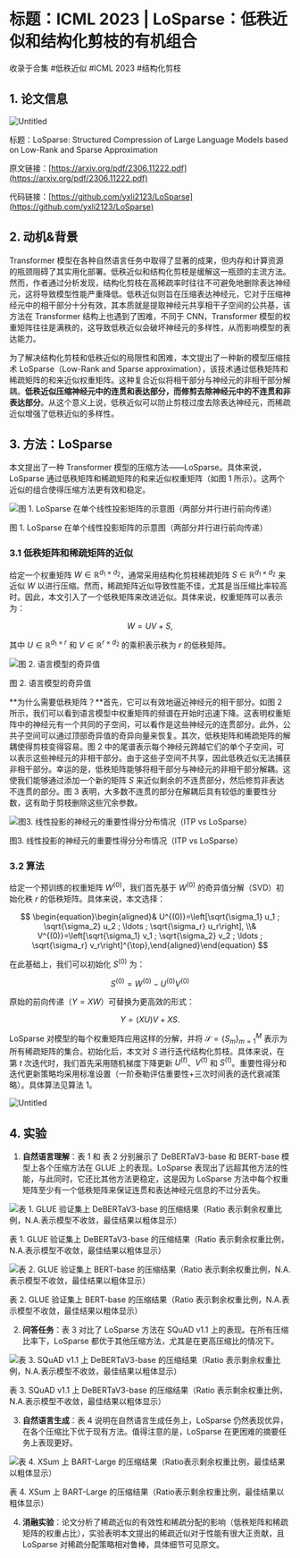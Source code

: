 # 标题：ICML 2023 | LoSparse：低秩近似和结构化剪枝的有机组合

收录于合集 #低秩近似 #ICML 2023 #结构化剪枝

## 1. 论文信息

![Untitled](https://img-blog.csdnimg.cn/54926d0512f848389d0a83e3a362882f.png#pic_center)

标题：LoSparse: Structured Compression of Large Language Models based on Low-Rank and Sparse Approximation

原文链接：[https://arxiv.org/pdf/2306.11222.pdf](https://arxiv.org/pdf/2306.11222.pdf)

代码链接：[https://github.com/yxli2123/LoSparse](https://github.com/yxli2123/LoSparse)

## 2. 动机&背景

Transformer 模型在各种自然语言任务中取得了显著的成果，但内存和计算资源的瓶颈阻碍了其实用化部署。低秩近似和结构化剪枝是缓解这一瓶颈的主流方法。然而，作者通过分析发现，结构化剪枝在高稀疏率时往往不可避免地删除表达神经元，这将导致模型性能严重降低。低秩近似则旨在压缩表达神经元，它对于压缩神经元中的相干部分十分有效，其本质就是提取神经元共享相干子空间的公共基，该方法在 Transformer 结构上也遇到了困难，不同于 CNN，Transformer 模型的权重矩阵往往是满秩的，这导致低秩近似会破坏神经元的多样性，从而影响模型的表达能力。

为了解决结构化剪枝和低秩近似的局限性和困难，本文提出了一种新的模型压缩技术 LoSparse（Low-Rank and Sparse approximation），该技术通过低秩矩阵和稀疏矩阵的和来近似权重矩阵。这种复合近似将相干部分与神经元的非相干部分解耦。**低秩近似压缩神经元中的连贯和表达部分，而修剪去除神经元中的不连贯和非表达部分**。从这个意义上说，低秩近似可以防止剪枝过度去除表达神经元，而稀疏近似增强了低秩近似的多样性。

## 3. 方法：LoSparse

本文提出了一种 Transformer 模型的压缩方法——LoSparse。具体来说，LoSparse 通过低秩矩阵和稀疏矩阵的和来近似权重矩阵（如图 1 所示）。这两个近似的组合使得压缩方法更有效和稳定。

![图 1. LoSparse 在单个线性投影矩阵的示意图（两部分并行进行前向传递）](https://img-blog.csdnimg.cn/f6635f49023c43e493e5b6b76c8ab532.png#pic_center)

图 1. LoSparse 在单个线性投影矩阵的示意图（两部分并行进行前向传递）

### 3.1  低秩矩阵和稀疏矩阵的近似

给定一个权重矩阵 $W \in \mathbb{R}^{d_1 \times d_2}$，通常采用结构化剪枝稀疏矩阵 $S \in \mathbb{R}^{d_1 \times d_2}$ 来近似 $W$ 以进行压缩。然而，稀疏矩阵近似导致性能不佳，尤其是当压缩比率较高时。因此，本文引入了一个低秩矩阵来改进近似。具体来说，权重矩阵可以表示为：

$$
\begin{equation}W=U V+S \text {, }\end{equation}
$$

其中 $U \in \mathbb{R}^{d_1 \times r}$ 和 $V \in \mathbb{R}^{r \times d_2}$ 的乘积表示秩为 $r$ 的低秩矩阵。

![图 2. 语言模型的奇异值](https://img-blog.csdnimg.cn/7071eba888fd42b6b1216aadc7947917.png#pic_center)

图 2. 语言模型的奇异值

**为什么需要低秩矩阵？**首先，它可以有效地逼近神经元的相干部分。如图 2 所示，我们可以看到语言模型中权重矩阵的频谱在开始时迅速下降。这表明权重矩阵中的神经元有一个共同的子空间，可以看作是这些神经元的连贯部分。此外，公共子空间可以通过顶部奇异值的奇异向量来恢复。其次，低秩矩阵和稀疏矩阵的解耦使得剪枝变得容易。图 2 中的尾谱表示每个神经元跨越它们的单个子空间，可以表示这些神经元的非相干部分。由于这些子空间不共享，因此低秩近似无法捕获非相干部分。幸运的是，低秩矩阵能够将相干部分与神经元的非相干部分解耦。这使我们能够通过添加一个新的矩阵 $S$  来近似剩余的不连贯部分，然后修剪非表达不连贯的部分。图 3 表明，大多数不连贯的部分在解耦后具有较低的重要性分数，这有助于剪枝删除这些冗余参数。

![图3. 线性投影的神经元的重要性得分分布情况（ITP vs LoSparse）](https://img-blog.csdnimg.cn/b519d5f5951146f4811e864dd45a0954.png#pic_center)

图3. 线性投影的神经元的重要性得分分布情况（ITP vs LoSparse）

### 3.2 算法

给定一个预训练的权重矩阵 $W^{(0)}$，我们首先基于 $W^{(0)}$ 的奇异值分解（SVD）初始化秩 $r$  的低秩矩阵。具体来说，本文选择：

$$
\begin{equation}\begin{aligned}& U^{(0)}=\left[\sqrt{\sigma_1} u_1 ; \sqrt{\sigma_2} u_2 ; \ldots ; \sqrt{\sigma_r} u_r\right], \\& V^{(0)}=\left[\sqrt{\sigma_1} v_1 ; \sqrt{\sigma_2} v_2 ; \ldots ; \sqrt{\sigma_r} v_r\right]^{\top},\end{aligned}\end{equation}
$$

在此基础上，我们可以初始化 $S^{(0)}$ 为：

$$
\begin{equation}S^{(0)}=W^{(0)}-U^{(0)} V^{(0)} \end{equation}
$$

原始的前向传递（$Y=X W$）可替换为更高效的形式：

$$
\begin{equation}Y=(X U) V+X S .\end{equation}
$$

LoSparse 对模型的每个权重矩阵应用这样的分解，并将 $\mathcal{S}=\left\{S_m\right\}_{m=1}^M$ 表示为所有稀疏矩阵的集合。初始化后，本文对 $S$ 进行迭代结构化剪枝。具体来说，在第 $t$ 次迭代时，我们首先采用随机梯度下降更新 $U^{(t)}$、$V^{(t)}$ 和 $S^{(t)}$。重要性得分和迭代更新策略均采用标准设置（一阶泰勒评估重要性+三次时间表的迭代衰减策略）。具体算法见算法 1。

![Untitled](https://img-blog.csdnimg.cn/9dce76a0380f4b7490922042cbb70c12.png#pic_center)

## 4. 实验

1. **自然语言理解**：表 1 和 表 2 分别展示了 DeBERTaV3-base 和 BERT-base 模型上各个压缩方法在 GLUE 上的表现。LoSparse 表现出了远超其他方法的性能，与此同时，它还比其他方法更稳定，这是因为 LoSparse 方法中每个权重矩阵至少有一个低秩矩阵来保证连贯和表达神经元信息的不过分丢失。

![表 1. GLUE 验证集上 DeBERTaV3-base 的压缩结果（Ratio 表示剩余权重比例，N.A.表示模型不收敛，最佳结果以粗体显示）](https://img-blog.csdnimg.cn/5f4f2f0770e34e2dad568a95895e842f.png#pic_center)

表 1. GLUE 验证集上 DeBERTaV3-base 的压缩结果（Ratio 表示剩余权重比例，N.A.表示模型不收敛，最佳结果以粗体显示）

![表 2. GLUE 验证集上 BERT-base 的压缩结果（Ratio 表示剩余权重比例，N.A.表示模型不收敛，最佳结果以粗体显示）](https://img-blog.csdnimg.cn/e5e0b86aa25f435abf2daf56d8f0a6ab.png#pic_center)

表 2. GLUE 验证集上 BERT-base 的压缩结果（Ratio 表示剩余权重比例，N.A.表示模型不收敛，最佳结果以粗体显示）

2. **问答任务**：表 3 对比了 LoSparse 方法在 SQuAD v1.1 上的表现。在所有压缩比率下，LoSparse 都优于其他压缩方法，尤其是在更高压缩比的情况下。

![表 3. SQuAD v1.1 上 DeBERTaV3-base 的压缩结果（Ratio 表示剩余权重比例，N.A.表示模型不收敛，最佳结果以粗体显示）](https://img-blog.csdnimg.cn/055bc8b584e2406dbef52d8d57e26624.png#pic_center)

表 3. SQuAD v1.1 上 DeBERTaV3-base 的压缩结果（Ratio 表示剩余权重比例，N.A.表示模型不收敛，最佳结果以粗体显示）

3. **自然语言生成**：表 4 说明在自然语言生成任务上，LoSparse 仍然表现优异，在各个压缩比下优于现有方法。值得注意的是，LoSparse 在更困难的摘要任务上表现更好。

![表 4. XSum 上 BART-Large 的压缩结果（Ratio表示剩余权重比例，最佳结果以粗体显示）](https://img-blog.csdnimg.cn/bbe9bd9ca0854ca2b843358a598a8374.png#pic_center)

表 4. XSum 上 BART-Large 的压缩结果（Ratio表示剩余权重比例，最佳结果以粗体显示）

4. **消融实验**：论文分析了稀疏近似的有效性和稀疏分配的影响（低秩矩阵和稀疏矩阵的权重占比），实验表明本文提出的稀疏近似对于性能有很大正贡献，且 LoSparse 对稀疏分配策略相对鲁棒，具体细节可见原文。
